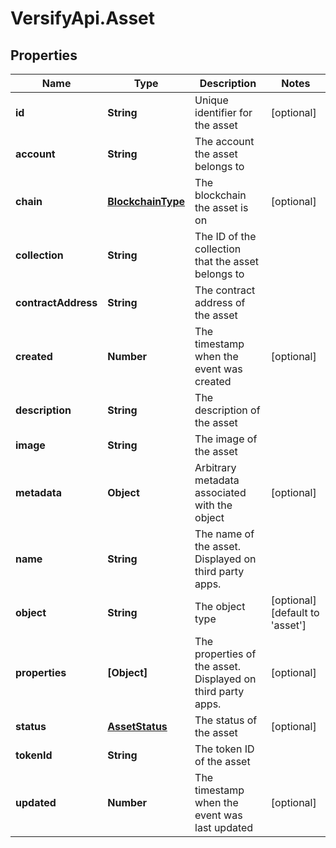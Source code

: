 # VersifyApi.Asset

## Properties

Name | Type | Description | Notes
------------ | ------------- | ------------- | -------------
**id** | **String** | Unique identifier for the asset | [optional] 
**account** | **String** | The account the asset belongs to | 
**chain** | [**BlockchainType**](BlockchainType.md) | The blockchain the asset is on | [optional] 
**collection** | **String** | The ID of the collection that the asset belongs to | 
**contractAddress** | **String** | The contract address of the asset | 
**created** | **Number** | The timestamp when the event was created | [optional] 
**description** | **String** | The description of the asset | 
**image** | **String** | The image of the asset | 
**metadata** | **Object** | Arbitrary metadata associated with the object | [optional] 
**name** | **String** | The name of the asset. Displayed on third party apps. | 
**object** | **String** | The object type | [optional] [default to &#39;asset&#39;]
**properties** | **[Object]** | The properties of the asset. Displayed on third party apps. | [optional] 
**status** | [**AssetStatus**](AssetStatus.md) | The status of the asset | [optional] 
**tokenId** | **String** | The token ID of the asset | 
**updated** | **Number** | The timestamp when the event was last updated | [optional] 


